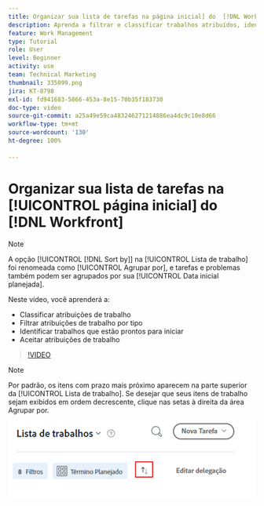 ```yaml
---
title: Organizar sua lista de tarefas na página inicial] do  [!DNL Workfront] [!UICONTROL
description: Aprenda a filtrar e classificar trabalhos atribuídos, identificar trabalhos que estão prontos para iniciar e aceitar atribuições de trabalho no  [!DNL  Workfront].
feature: Work Management
type: Tutorial
role: User
level: Beginner
activity: use
team: Technical Marketing
thumbnail: 335099.png
jira: KT-8798
exl-id: fd941683-5866-453a-8e15-70b35f183730
doc-type: video
source-git-commit: a25a49e59ca483246271214886ea4dc9c10e8d66
workflow-type: tm+mt
source-wordcount: '130'
ht-degree: 100%

---
```


# Organizar sua lista de tarefas na [!UICONTROL página inicial] do [!DNL Workfront]

>[!NOTE]
>
>A opção [!UICONTROL [!DNL Sort by]] na [!UICONTROL Lista de trabalho] foi renomeada como [!UICONTROL Agrupar por], e tarefas e problemas também podem ser agrupados por sua [!UICONTROL Data inicial planejada].

Neste vídeo, você aprenderá a:

* Classificar atribuições de trabalho
* Filtrar atribuições de trabalho por tipo
* Identificar trabalhos que estão prontos para iniciar
* Aceitar atribuições de trabalho

>[!VIDEO](https://video.tv.adobe.com/v/335099/?quality=12&learn=on)

>[!NOTE]
>
>Por padrão, os itens com prazo mais próximo aparecem na parte superior da [!UICONTROL Lista de trabalho]. Se desejar que seus itens de trabalho sejam exibidos em ordem decrescente, clique nas setas à direita da área Agrupar por.

![Imagem de uma tela mostrando sua lista de trabalho agrupada por data de vencimento.](assets/work-list-arrows.png)
